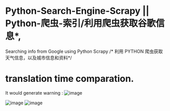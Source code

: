 # Python-Search-Engine-Scrapy || Python-爬虫-索引/利用爬虫获取谷歌信息*,
Searching info from Google using Python Scrapy /* 利用 PYTHON 爬虫获取天气信息，以及城市信息和资料*/
# translation time comparation.


It would generate warning :
![image](https://user-images.githubusercontent.com/78581470/139853490-b9d70885-76ca-4262-940b-be9c9e92d5eb.png)

![image](https://user-images.githubusercontent.com/78581470/139837992-1a005f6b-f7cc-4b67-aa3c-d52f43a73c79.png)
![image](https://user-images.githubusercontent.com/78581470/139841241-43e91216-5977-4629-b4fa-740de0272cc1.png)

